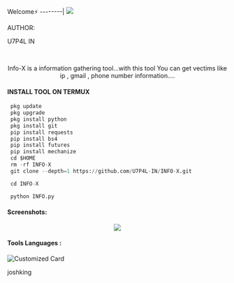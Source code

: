 
Welcome⚡
--------|
![](https://media.tenor.com/iVCiM9W7cvYAAAAd/welcome.gif)


AUTHOR:
<p align="center">

U7P4L IN

</br>
<p align="center">
      Info-X is a information gathering tool...with this tool You can get vectims like ip , gmail , phone number information....
</p>
  
#### INSTALL TOOL ON TERMUX
```python
 pkg update
 pkg upgrade
 pkg install python
 pkg install git
 pip install requests
 pip install bs4
 pip install futures
 pip install mechanize
 cd $HOME 
 rm -rf INFO-X
 git clone --depth=1 https://github.com/U7P4L-IN/INFO-X.git

 cd INFO-X

 python INFO.py
```
#### Screenshots:

<p align="center"><img src="https://github.com/U7P4L-IN/INFO-X/blob/main/IMG_20230227_205439.jpg">


#### Tools Languages :

![Customized Card](https://github-readme-stats.vercel.app/api/pin?username=U7P4L-IN&repo=INFO-X&title_color=fff&icon_color=f9f9f9&text_color=9f9f9f&bg_color=151515)

joshking
